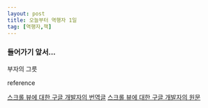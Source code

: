 ```yaml
---
layout: post
title: 오늘부터 역행자 1일
tag: [역행자,책]
---
```

### 들어가기 앞서...

부자의 그릇 



reference

[스크롤 뷰에 대한 구글 개발자의 번역글](http://blog.naver.com/PostView.nhn?blogId=huewu&logNo=110092722013&viewDate=&currentPage=1&listtype=0)
[스크롤 뷰에 대한 구글 개발자의 원문](http://www.curious-creature.com/2010/08/15/scrollviews-handy-trick/)



